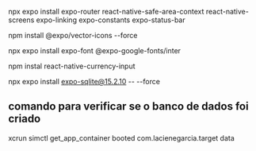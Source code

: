 npx expo install expo-router react-native-safe-area-context react-native-screens expo-linking expo-constants expo-status-bar

npm install @expo/vector-icons --force

npx expo install expo-font @expo-google-fonts/inter

npm instal react-native-currency-input 

npx expo install expo-sqlite@15.2.10 -- --force  

## comando para verificar se o banco de dados foi criado

xcrun simctl get_app_container booted com.lacienegarcia.target data
